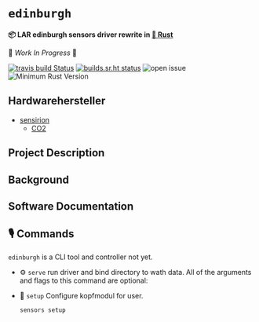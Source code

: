 #  `edinburgh`

**📦  LAR edinburgh sensors driver rewrite in [🦀 **Rust**](https://github.com/lar-rs/edinburgh)**

🚧 _Work In Progress_ 🚧

[![travis build Status](https://travis-ci.com/lar-rs/sensors.svg?branch=master)](https://travis-ci.com/lar-rs/edinburgh)
[![builds.sr.ht status](https://builds.sr.ht/~asmolkov/sensors/.build.yml.svg)](https://builds.sr.ht/~asmolkov/lar-rs/edinburgh.build.yml?)
![open issue][issue]
![Minimum Rust Version][min-rust-badge]


## Hardwarehersteller
 * [sensirion](https://www.sensirion.com/de)
    * [CO2](https://www.sensirion.com/de/umweltsensoren/kohlendioxidsensoren-co2)

## Project Description

## Background

## Software Documentation



## 🎙️ Commands

`edinburgh` is a CLI tool and controller not yet.

  - ⚙️ `serve`
    run driver and bind directory to wath data.
    All of the arguments and flags to this command are optional:

  - 🔧 `setup`
      Configure kopfmodul for user.

    ```
    sensors setup
    ```

<!-- links -->
[file issues]: https://github.com/lar-rs/edinburgh/issues/
[Rust]: https://www.rust-lang.org/
[async-std]:https://docs.rs/async-std/0.99.10/async_std
[edinburg]:https://edinburghsensors.com/products/oem-co2-sensor/gascard-ng/
[CONTRIBUTING.md]: CONTRIBUTING.md
[CC-BY 4.0]: https://opendefinition.org/licenses/cc-by/
[MIT]: https://opensource.org/licenses/MIT
[The Rust Book]: https://doc.rust-lang.org/book/
[building a command-line program]: https://doc.rust-lang.org/stable/book/ch12-00-an-io-project.html
[building a multithreaded web server]: https://doc.rust-lang.org/stable/book/ch20-00-final-project-a-web-server.html
[clippy]: https://github.com/rust-lang/rust-clippy/
[criterion]: https://github.com/bheisler/criterion.rs
[crossbeam]: https://github.com/crossbeam-rs/crossbeam
[plan]: ./docs/lesson-plan.md
[the roadmap]: ./docs/roadmap.md
[post-project surveys]: ./docs/lesson-plan.md#user-content-making-pna-rust-better
[pre]: ./docs/prerequisites.md
[rustfmt]: https://github.com/rust-lang/rustfmt/
[serde]: https://github.com/serde-rs/serde
[sp]: https://en.wikipedia.org/wiki/System_programming
[Rust]: https://www.rust-lang.org/
<!-- Badges -->
[irc]:          https://webirc.hackint.org/#irc://irc.hackint.org/#lar
[issue]: https://img.shields.io/github/issues/lar-rs/edinburgh?style=flat-square
[min-rust-badge]: https://img.shields.io/badge/rustc-1.38+-blue.svg
